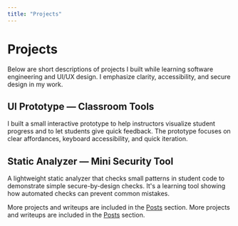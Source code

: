 ```yaml
---
title: "Projects"
---
```


# Projects

Below are short descriptions of projects I built while learning software engineering and UI/UX design. I emphasize clarity, accessibility, and secure design in my work.

## UI Prototype — Classroom Tools

I built a small interactive prototype to help instructors visualize student progress and to let students give quick feedback. The prototype focuses on clear affordances, keyboard accessibility, and quick iteration.

## Static Analyzer — Mini Security Tool

A lightweight static analyzer that checks small patterns in student code to demonstrate simple secure-by-design checks. It's a learning tool showing how automated checks can prevent common mistakes.

More projects and writeups are included in the [Posts](/posts/) section.
More projects and writeups are included in the [Posts](/posts/) section.
